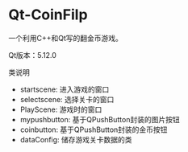 # Qt-CoinFilp
一个利用C++和Qt写的翻金币游戏。

Qt版本：5.12.0

类说明

- startscene: 进入游戏的窗口
- selectscene: 选择关卡的窗口
- PlayScene: 游戏时的窗口
- mypushbutton: 基于QPushButton封装的图片按钮
- coinbutton: 基于QPushButton封装的金币按钮
- dataConfig: 储存游戏关卡数据的类
